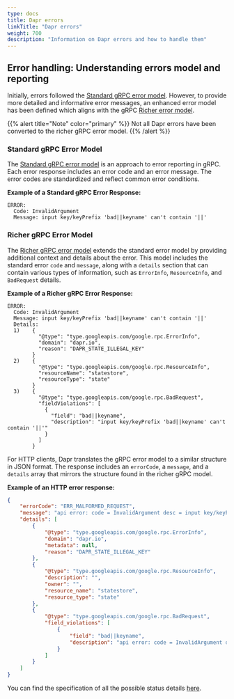 ```yaml
---
type: docs
title: Dapr errors
linkTitle: "Dapr errors"
weight: 700
description: "Information on Dapr errors and how to handle them"
---
```


## Error handling: Understanding errors model and reporting

Initially, errors followed the [Standard gRPC error model](https://grpc.io/docs/guides/error/#standard-error-model). However, to provide more detailed and informative error messages, an enhanced error model has been defined which aligns with the gRPC [Richer error model](https://grpc.io/docs/guides/error/#richer-error-model). 

{{% alert title="Note" color="primary" %}}
Not all Dapr errors have been converted to the richer gRPC error model.
{{% /alert %}}

### Standard gRPC Error Model

The [Standard gRPC error model](https://grpc.io/docs/guides/error/#standard-error-model) is an approach to error reporting in gRPC. Each error response includes an error code and an error message. The error codes are standardized and reflect common error conditions. 

**Example of a Standard gRPC Error Response:**
```
ERROR:
  Code: InvalidArgument
  Message: input key/keyPrefix 'bad||keyname' can't contain '||'
```

### Richer gRPC Error Model

The [Richer gRPC error model](https://grpc.io/docs/guides/error/#richer-error-model) extends the standard error model by providing additional context and details about the error. This model includes the standard error `code` and `message`, along with a `details` section that can contain various types of information, such as `ErrorInfo`, `ResourceInfo`, and `BadRequest` details.


**Example of a Richer gRPC Error Response:**
```
ERROR:
  Code: InvalidArgument
  Message: input key/keyPrefix 'bad||keyname' can't contain '||'
  Details:
  1)	{
    	  "@type": "type.googleapis.com/google.rpc.ErrorInfo",
    	  "domain": "dapr.io",
    	  "reason": "DAPR_STATE_ILLEGAL_KEY"
    	}
  2)	{
    	  "@type": "type.googleapis.com/google.rpc.ResourceInfo",
    	  "resourceName": "statestore",
    	  "resourceType": "state"
    	}
  3)	{
    	  "@type": "type.googleapis.com/google.rpc.BadRequest",
    	  "fieldViolations": [
    	    {
    	      "field": "bad||keyname",
    	      "description": "input key/keyPrefix 'bad||keyname' can't contain '||'"
    	    }
    	  ]
    	}
```

For HTTP clients, Dapr translates the gRPC error model to a similar structure in JSON format. The response includes an `errorCode`, a `message`, and a `details` array that mirrors the structure found in the richer gRPC model.

**Example of an HTTP error response:**
```json
{
    "errorCode": "ERR_MALFORMED_REQUEST",
    "message": "api error: code = InvalidArgument desc = input key/keyPrefix 'bad||keyname' can't contain '||'",
    "details": [
        {
            "@type": "type.googleapis.com/google.rpc.ErrorInfo",
            "domain": "dapr.io",
            "metadata": null,
            "reason": "DAPR_STATE_ILLEGAL_KEY"
        },
        {
            "@type": "type.googleapis.com/google.rpc.ResourceInfo",
            "description": "",
            "owner": "",
            "resource_name": "statestore",
            "resource_type": "state"
        },
        {
            "@type": "type.googleapis.com/google.rpc.BadRequest",
            "field_violations": [
                {
                    "field": "bad||keyname",
                    "description": "api error: code = InvalidArgument desc = input key/keyPrefix 'bad||keyname' can't contain '||'"
                }
            ]
        }
    ]
}
```

You can find the specification of all the possible status details [here](https://github.com/googleapis/googleapis/blob/master/google/rpc/error_details.proto).